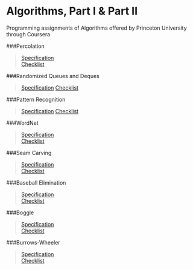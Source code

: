Algorithms, Part I & Part II
============

Programming assignments of Algorithms offered by Princeton University through Coursera 

###Percolation

>[Specification](http://coursera.cs.princeton.edu/algs4/assignments/percolation.html)  
>[Checklist](http://coursera.cs.princeton.edu/algs4/checklists/percolation.html)

###Randomized Queues and Deques

>[Specification](http://coursera.cs.princeton.edu/algs4/assignments/queues.html)
>[Checklist](http://coursera.cs.princeton.edu/algs4/checklists/queues.html)

###Pattern Recognition

>[Specification](http://coursera.cs.princeton.edu/algs4/assignments/collinear.html)
>[Checklist](http://coursera.cs.princeton.edu/algs4/checklists/collinear.html)

###WordNet

>[Specification](http://coursera.cs.princeton.edu/algs4/assignments/wordnet.html)  
>[Checklist](http://coursera.cs.princeton.edu/algs4/checklists/wordnet.html)

###Seam Carving

>[Specification](http://coursera.cs.princeton.edu/algs4/assignments/seamCarving.html)  
>[Checklist](http://coursera.cs.princeton.edu/algs4/checklists/seamCarving.html)

###Baseball Elimination

>[Specification](http://coursera.cs.princeton.edu/algs4/assignments/baseball.html)  
>[Checklist](http://coursera.cs.princeton.edu/algs4/checklists/baseball.html)

###Boggle
>[Specification](http://coursera.cs.princeton.edu/algs4/assignments/boggle.html)  
>[Checklist](http://coursera.cs.princeton.edu/algs4/checklists/boggle.html)

###Burrows-Wheeler
>[Specification](http://coursera.cs.princeton.edu/algs4/assignments/burrows.html)  
[Checklist](http://coursera.cs.princeton.edu/algs4/checklists/burrows.html)